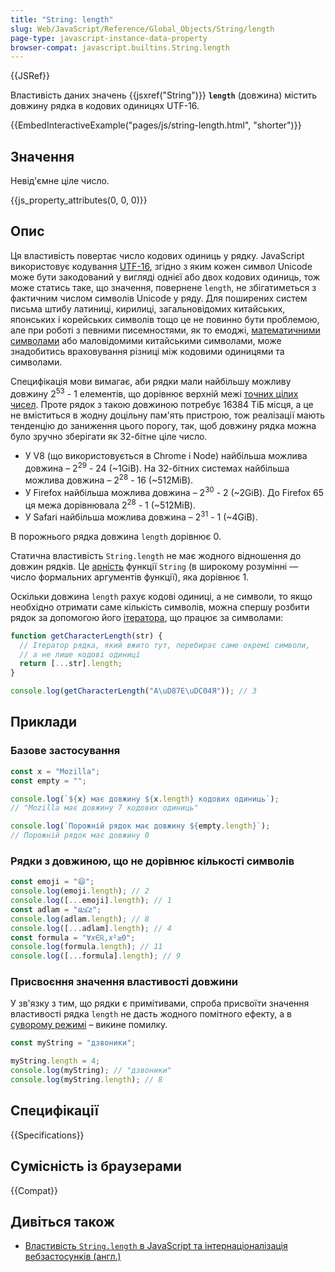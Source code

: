 ```yaml
---
title: "String: length"
slug: Web/JavaScript/Reference/Global_Objects/String/length
page-type: javascript-instance-data-property
browser-compat: javascript.builtins.String.length
---
```


{{JSRef}}

Властивість даних значень {{jsxref("String")}} **`length`** (довжина) містить довжину рядка в кодових одиницях UTF-16.

{{EmbedInteractiveExample("pages/js/string-length.html", "shorter")}}

## Значення

Невід'ємне ціле число.

{{js_property_attributes(0, 0, 0)}}

## Опис

Ця властивість повертає число кодових одиниць у рядку. JavaScript використовує кодування [UTF-16](/uk/docs/Web/JavaScript/Reference/Global_Objects/String#symvoly-utf-16-kodovi-tochky-unicode-ta-hrafemni-klastery), згідно з яким кожен символ Unicode може бути закодований у вигляді однієї або двох кодових одиниць, тож може статись таке, що значення, повернене `length`, не збігатиметься з фактичним числом символів Unicode у ряду. Для поширених систем письма штибу латиниці, кирилиці, загальновідомих китайських, японських і корейських символів тощо це не повинно бути проблемою, але при роботі з певними писемностями, як то емоджі, [математичними символами](https://en.wikipedia.org/wiki/Mathematical_Alphanumeric_Symbols) або маловідомими китайськими символами, може знадобитись враховування різниці між кодовими одиницями та символами.

Специфікація мови вимагає, аби рядки мали найбільшу можливу довжину 2<sup>53</sup> - 1 елементів, що дорівнює верхній межі [точних цілих чисел](/uk/docs/Web/JavaScript/Reference/Global_Objects/Number/MAX_SAFE_INTEGER). Проте рядок з такою довжиною потребує 16384 ТіБ місця, а це не вміститься в жодну доцільну пам'ять пристрою, тож реалізації мають тенденцію до заниження цього порогу, так, щоб довжину рядка можна було зручно зберігати як 32-бітне ціле число.

- У V8 (що використовується в Chrome і Node) найбільша можлива довжина – 2<sup>29</sup> - 24 (\~1GiB). На 32-бітних системах найбільша можлива довжина – 2<sup>28</sup> - 16 (\~512MiB).
- У Firefox найбільша можлива довжина – 2<sup>30</sup> - 2 (\~2GiB). До Firefox 65 ця межа дорівнювала 2<sup>28</sup> - 1 (\~512MiB).
- У Safari найбільша можлива довжина – 2<sup>31</sup> - 1 (\~4GiB).

В порожнього рядка довжина `length` дорівнює 0.

Статична властивість `String.length` не має жодного відношення до довжин рядків. Це [арність](/uk/docs/Web/JavaScript/Reference/Global_Objects/Function/length) функції `String` (в широкому розумінні — число формальних аргументів функції), яка дорівнює 1.

Оскільки довжина `length` рахує кодові одиниці, а не символи, то якщо необхідно отримати саме кількість символів, можна спершу розбити рядок за допомогою його [ітератора](/uk/docs/Web/JavaScript/Reference/Global_Objects/String/@@iterator), що працює за символами:

```js
function getCharacterLength(str) {
  // Ітератор рядка, який вжито тут, перебирає саме окремі символи,
  // а не лише кодові одиниці
  return [...str].length;
}

console.log(getCharacterLength("А\uD87E\uDC04Я")); // 3
```

## Приклади

### Базове застосування

```js
const x = "Mozilla";
const empty = "";

console.log(`${x} має довжину ${x.length} кодових одиниць`);
// "Mozilla має довжину 7 кодових одиниць"

console.log(`Порожній рядок має довжину ${empty.length}`);
// Порожній рядок має довжину 0
```

### Рядки з довжиною, що не дорівнює кількості символів

```js
const emoji = "😄";
console.log(emoji.length); // 2
console.log([...emoji].length); // 1
const adlam = "𞤲𞥋𞤣𞤫";
console.log(adlam.length); // 8
console.log([...adlam].length); // 4
const formula = "∀𝑥∈ℝ,𝑥²≥0";
console.log(formula.length); // 11
console.log([...formula].length); // 9
```

### Присвоєння значення властивості довжини

У зв'язку з тим, що рядки є примітивами, спроба присвоїти значення властивості рядка `length` не дасть жодного помітного ефекту, а в [суворому режимі](/uk/docs/Web/JavaScript/Reference/Strict_mode) – викине помилку.

```js
const myString = "дзвоники";

myString.length = 4;
console.log(myString); // "дзвоники"
console.log(myString.length); // 8
```

## Специфікації

{{Specifications}}

## Сумісність із браузерами

{{Compat}}

## Дивіться також

- [Властивість `String.length` в JavaScript та інтернаціоналізація вебзастосунків (англ.)](https://downloads.teradata.com/blog/jasonstrimpel/2011/11/javascript-string-length-and-internationalizing-web-applications)
